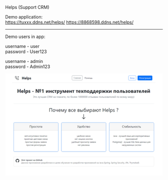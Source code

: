 Helps  (Support CRM)

Demo application:<br>
https://tuxxx.ddns.net/helps/
https://8868598.ddns.net/helps/

------------------------------------

Demo users in app:

username - user <br>
password - User123

username - admin <br>
password - Admin123


![Screenshot.png](screenshots%2FScreenshot.png)

